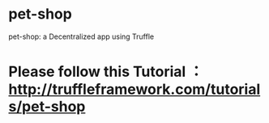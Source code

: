 # pet-shop
pet-shop: a Decentralized app using Truffle


# Please follow this Tutorial ：http://truffleframework.com/tutorials/pet-shop
